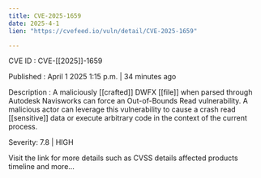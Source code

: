 ```yaml
---
title: CVE-2025-1659
date: 2025-4-1
lien: "https://cvefeed.io/vuln/detail/CVE-2025-1659"

---
```


CVE ID : CVE-[[2025]]-1659
 
Published :  April 1
2025
1:15 p.m. | 34 minutes ago
 
Description : A maliciously  [[crafted]] DWFX  [[file]]
when parsed through Autodesk Navisworks
can force an Out-of-Bounds Read vulnerability. A malicious actor can leverage this vulnerability to cause a crash
read  [[sensitive]] data
or execute arbitrary code in the context of the current process.
 
Severity: 7.8 | HIGH
 
Visit the link for more details
such as CVSS details
affected products
timeline
and more...
